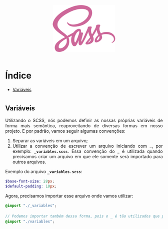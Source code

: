 <div align='justify'>
  <div align='center'>
    <img src='./sass.png' width='200'>
  </div>

<br>

# Índice

- [Variáveis](#variáveis)
#

## **Variáveis**

Utilizando o SCSS, nós podemos definir as nossas próprias variáveis de forma mais semântica, reaproveitando de diversas formas em nosso projeto. E por padrão, vamos seguir algumas convenções:

1. Separar as variáveis em um arquivo;
2. Utilizar a convenção de escrever um arquivo iniciando com **_**, por exemplo: **`_variables.scss`**. Essa convenção do _ é utilizada quando precisamos criar um arquivo em que ele somente será importado para outros arquivos.

Exemplo do arquivo **`_variables.scss`**:

```scss
$base-font-size: 28px;
$default-padding: 10px;
```

Agora, precisamos importar esse arquivo onde vamos utilizar:

```scss
@import "./_variables";

// Podemos importar também dessa forma, pois o _ é tão utilizados que podemos omitir na importação:
@import "./variables";
```

</div>